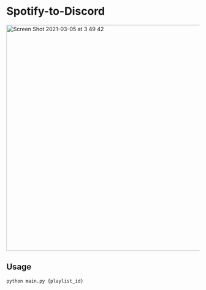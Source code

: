 # Spotify-to-Discord

<img width="591" alt="Screen Shot 2021-03-05 at 3 49 42" src="https://user-images.githubusercontent.com/24963003/110014308-fc1f2300-7d65-11eb-9f61-728e2ab01c1a.png">

## Usage

```
python main.py {playlist_id}
```
